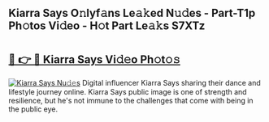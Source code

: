 ## Kiarra Says O𝚗lyf𝚊ns Le𝚊𝚔ed N𝚞𝚍es - Part-T1p Ph𝚘tos Vi𝚍eo - H𝚘t Part Le𝚊𝚔s S7XTz

# <h2><a href="http://hf1unai.feru.top/?c=Kiarra+Says">🔗 👉 🔴 Kiarra Says Vi𝚍𝚎o Ph𝚘t𝚘𝚜</a></h2>

[![Kiarra Says Nu𝚍𝚎s](https://i.imgur.com/0TWrTi3.gif)](http://hf1unai.feru.top/?c=Kiarra+Says)
Digital influencer Kiarra Says sharing their dance and lifestyle journey online. Kiarra Says public image is one of strength and resilience, but he's not immune to the challenges that come with being in the public eye. 
